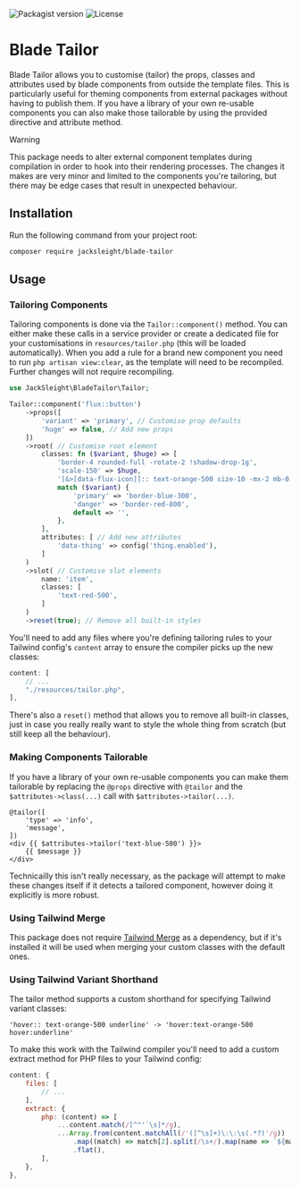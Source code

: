 ![Packagist version](https://flat.badgen.net/packagist/v/jacksleight/blade-tailor)
![License](https://flat.badgen.net/github/license/jacksleight/blade-tailor)

# Blade Tailor

Blade Tailor allows you to customise (tailor) the props, classes and attributes used by blade components from outside the template files. This is particularly useful for theming components from external packages without having to publish them. If you have a library of your own re-usable components you can also make those tailorable by using the provided directive and attribute method.

> [!WARNING] 
> This package needs to alter external component templates during compilation in order to hook into their rendering processes. The changes it makes are very minor and limited to the components you're tailoring, but there may be edge cases that result in unexpected behaviour.

## Installation

Run the following command from your project root:

```bash
composer require jacksleight/blade-tailor
```

## Usage

### Tailoring Components

Tailoring components is done via the `Tailor::component()` method. You can either make these calls in a service provider or create a dedicated file for your customisations in `resources/tailor.php` (this will be loaded automatically). When you add a rule for a brand new component you need to run `php artisan view:clear`, as the template will need to be recompiled. Further changes will not require recompiling.

```php
use JackSleight\BladeTailor\Tailor;

Tailor::component('flux::button')
    ->props([
        'variant' => 'primary', // Customise prop defaults
        'huge' => false, // Add new props
    ])
    ->root( // Customise root element
        classes: fn ($variant, $huge) => [
            'border-4 rounded-full -rotate-2 !shadow-drop-1g',
            'scale-150' => $huge,
            '[&>[data-flux-icon]]:: text-orange-500 size-10 -mx-2 mb-0.5 self-end',
            match ($variant) {
                'primary' => 'border-blue-300',
                'danger' => 'border-red-800',
                default => '',
            },
        ],
        attributes: [ // Add new attributes
            'data-thing' => config('thing.enabled'),
        ]
    )
    ->slot( // Customise slot elements
        name: 'item',
        classes: [
            'text-red-500',
        ]
    )
    ->reset(true); // Remove all built-in styles 
```

You'll need to add any files where you're defining tailoring rules to your Tailwind config's `content` array to ensure the compiler picks up the new classes:

```js
content: [
    // ...
    "./resources/tailor.php",
],
```

There's also a `reset()` method that allows you to remove all built-in classes, just in case you really really want to style the whole thing from scratch (but still keep all the behaviour).

### Making Components Tailorable

If you have a library of your own re-usable components you can make them tailorable by replacing the `@props` directive with `@tailor` and the `$attributes->class(...)` call with `$attributes->tailor(...)`.

```blade
@tailor([
    'type' => 'info',
    'message',
])
<div {{ $attributes->tailor('text-blue-500') }}>
    {{ $message }}
</div>
```

Technicailly this isn't really necessary, as the package will attempt to make these changes itself if it detects a tailored component, however doing it explicitly is more robust.

### Using Tailwind Merge

This package does not require [Tailwind Merge](https://github.com/gehrisandro/tailwind-merge-laravel) as a dependency, but if it's installed it will be used when merging your custom classes with the default ones.

### Using Tailwind Variant Shorthand

The tailor method supports a custom shorthand for specifying Tailwind variant classes:

```
'hover:: text-orange-500 underline' -> 'hover:text-orange-500 hover:underline'
```

To make this work with the Tailwind compiler you'll need to add a custom extract method for PHP files to your Tailwind config:

```js
content: {
    files: [
        // ...
    ],
    extract: {
        php: (content) => [
            ...content.match(/[^"'`\s]*/g),
            ...Array.from(content.matchAll(/'([^\s]+)\:\:\s(.*?)'/g))
                .map((match) => match[2].split(/\s+/).map(name => `${match[1]}:${name}`))
                .flat(),
        ],
    },
},
